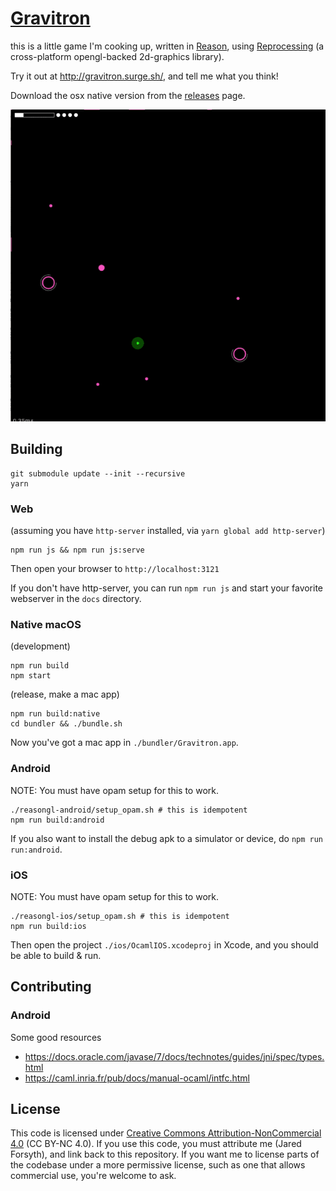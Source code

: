 # [Gravitron](http://gravitron.surge.sh/)

this is a little game I'm cooking up, written in [Reason](https://reasonml.github.io), using [Reprocessing](https://github.com/Schmavery/reprocessing) (a cross-platform opengl-backed 2d-graphics library).

Try it out at http://gravitron.surge.sh/, and tell me what you think!

Download the osx native version from the [releases](https://github.com/jaredly/gravitron/releases) page.

![gameplay](gameplay.gif)

## Building

```
git submodule update --init --recursive
yarn
```

### Web

(assuming you have `http-server` installed, via `yarn global add http-server`)
```
npm run js && npm run js:serve
```

Then open your browser to `http://localhost:3121`

If you don't have http-server, you can run `npm run js` and start your favorite webserver in the `docs` directory.

### Native macOS

(development)
```
npm run build
npm start
```

(release, make a mac app)
```
npm run build:native
cd bundler && ./bundle.sh
```

Now you've got a mac app in `./bundler/Gravitron.app`.

### Android

NOTE: You must have opam setup for this to work.

```
./reasongl-android/setup_opam.sh # this is idempotent
npm run build:android
```

If you also want to install the debug apk to a simulator or device, do `npm run run:android`.

### iOS

NOTE: You must have opam setup for this to work.

```
./reasongl-ios/setup_opam.sh # this is idempotent
npm run build:ios
```

Then open the project `./ios/OcamlIOS.xcodeproj` in Xcode, and you should be able to build & run.

## Contributing

### Android
Some good resources
- https://docs.oracle.com/javase/7/docs/technotes/guides/jni/spec/types.html
- https://caml.inria.fr/pub/docs/manual-ocaml/intfc.html

## License

This code is licensed under [Creative Commons Attribution-NonCommercial 4.0](https://creativecommons.org/licenses/by-nc/4.0/legalcode) (CC BY-NC 4.0). If you use this code, you must attribute me (Jared Forsyth), and link back to this repository.
If you want me to license parts of the codebase under a more permissive license, such as one that allows commercial use, you're welcome to ask.